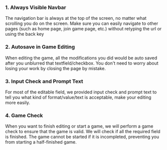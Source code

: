 ### 1. Always Visible Navbar
The navigation bar is always at the top of the screen, no matter what scrolling you do on the screen. Make sure you can easily navigate to other pages (such as home page, join game page, etc.) without retyping the url or using the back key
### 2. Autosave in Game Editing
When editing the game, all the modifications you did would be auto saved after you unblurred that textfield/checkbox. You don't need to worry about losing your work by closing the page by mistake.
### 3. Input Check and Prompt Text
For most of the editable field, we provided input check and prompt text to tell you what kind of format/value/text is acceptable, make your editing more easily.
### 4. Game Check
When you want to finish editing or start a game, we will perform a game check to ensure that the game is valid. We will check if all the required field is finished. The game cannot be started if it is incompleted, preventing you from starting a half-finished game.
